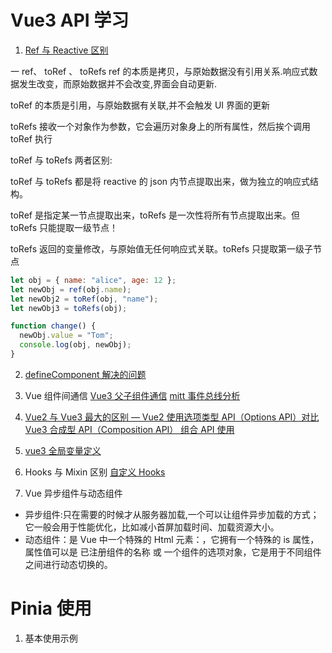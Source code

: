 <!--
 * @Author: TerryMin
 * @Date: 2021-12-11 15:17:15
 * @LastEditors: TerryMin
 * @LastEditTime: 2023-04-10 13:55:01
 * @Description: file not
-->

# Vue3 API 学习

1. [Ref 与 Reactive 区别](https://blog.csdn.net/cookcyq__/article/details/121618833)

一 ref、 toRef 、 toRefs
ref 的本质是拷贝，与原始数据没有引用关系.响应式数据发生改变，而原始数据并不会改变,界面会自动更新.

toRef 的本质是引用，与原始数据有关联,并不会触发 UI 界面的更新

toRefs 接收一个对象作为参数，它会遍历对象身上的所有属性，然后挨个调用 toRef 执行

toRef 与 toRefs 两者区别:

toRef 与 toRefs 都是将 reactive 的 json 内节点提取出来，做为独立的响应式结构。

toRef 是指定某一节点提取出来，toRefs 是一次性将所有节点提取出来。但 toRefs 只能提取一级节点！

toRefs 返回的变量修改，与原始值无任何响应式关联。toRefs 只提取第一级子节点

```js
let obj = { name: "alice", age: 12 };
let newObj = ref(obj.name);
let newObj2 = toRef(obj, "name");
let newObj3 = toRefs(obj);

function change() {
  newObj.value = "Tom";
  console.log(obj, newObj);
}
```

2. [defineComponent 解决的问题](https://blog.csdn.net/qq_36157085/article/details/109498473)

3. Vue 组件间通信
   [Vue3 父子组件通信](https://juejin.cn/post/7069251532339806238#heading-34)
   [mitt 事件总线分析](https://juejin.cn/post/7056688469719908388)

4. [Vue2 与 Vue3 最大的区别 — Vue2 使用选项类型 API（Options API）对比 Vue3 合成型 API（Composition API） 组合 API 使用](https://juejin.cn/post/6976830388580646942)

5. [vue3 全局变量定义](https://blog.csdn.net/weixin_50077637/article/details/118693210)

6. Hooks 与 Mixin 区别
   [自定义 Hooks](https://juejin.cn/post/7083401842733875208)

7. Vue 异步组件与动态组件

- 异步组件:只在需要的时候才从服务器加载,一个可以让组件异步加载的方式；它一般会用于性能优化，比如减小首屏加载时间、加载资源大小。
- 动态组件：是 Vue 中一个特殊的 Html 元素：<component>，它拥有一个特殊的 is 属性，属性值可以是 已注册组件的名称 或 一个组件的选项对象，它是用于不同组件之间进行动态切换的。


# Pinia 使用

1. 基本使用示例
